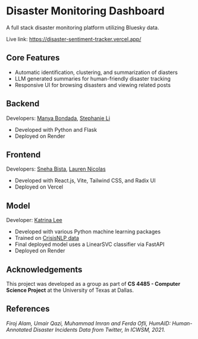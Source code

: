 # Disaster Monitoring Dashboard 

A full stack disaster monitoring platform utilizing Bluesky data. 

Live link: https://disaster-sentiment-tracker.vercel.app/

## Core Features 
- Automatic identification, clustering, and summarization of diasters
- LLM generated summaries for human-friendly disaster tracking 
- Responsive UI for browsing disasters and viewing related posts

## Backend 
Developers: [Manya Bondada](https://github.com/ManyaBondada), [Stephanie Li](https://github.com/syl15)
- Developed with Python and Flask 
- Deployed on Render 

## Frontend 

Developers: [Sneha Bista](https://github.com/snehab2), [Lauren Nicolas](https://github.com/laurennicolas) 
- Developed with React.js, Vite, Tailwind CSS, and Radix UI
- Deployed on Vercel

## Model 
Developer: [Katrina Lee](https://github.com/kastatine)
- Developed with various Python machine learning packages 
- Trained on [CrisisNLP data](#references)
- Final deployed model uses a LinearSVC classifier via FastAPI 
- Deployed on Render

## Acknowledgements

This project was developed as a group as part of **CS 4485 - Computer Science Project** at the University of Texas at Dallas. 

## References

_Firoj Alam, Umair Qazi, Muhammad Imran and Ferda Ofli, HumAID:
Human-Annotated Disaster Incidents Data from Twitter, In ICWSM, 2021._